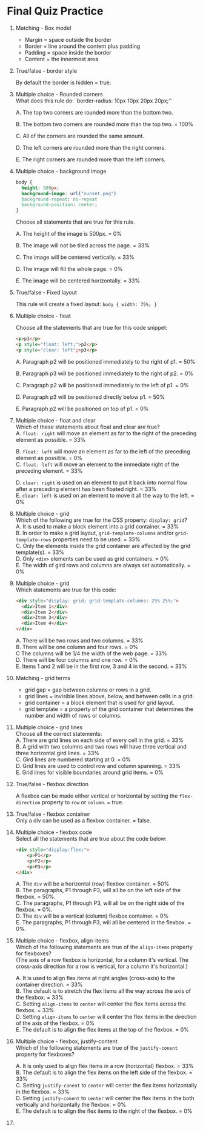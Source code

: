 # Final Quiz Practice

1. Matching - Box model

   - Margin = space outside the border
   - Border = line around the content plus padding
   - Padding = space inside the border
   - Content = the innermost area

2. True/false - border style

   By default the border is hidden = true.

3. Multiple choice - Rounded corners  
   What does this rule do: `border-radius: 10px 10px 20px 20px;''

   A. The top two corners are rounded more than the bottom two.

   B. The bottom two corners are rounded more than the top two. = 100%

   C. All of the corners are rounded the same amount.

   D. The left corners are rounded more than the right corners.

   E. The right corners are rounded more than the left corners.

4. Multiple choice - background image  
   ```css
   body {
     height: 500px;
     background-image: url("sunset.png") 
     background-repeat: no-repeat
     background-position: center;
   }
   ```

   Choose all statements that are true for this rule.

   A. The height of the image is 500px. = 0%

   B. The image will not be tiled across the page. = 33%

   C. The image will be centered vertically. = 33%

   D. The image will fill the whole page. = 0%

   E. The image will be centered horizontally. = 33%

5. True/false - Fixed layout  

   This rule will create a fixed layout: `body { width: 75%; }`

6. Multiple choice - float

   Choose all the statements that are true for this code snippet:

   ```html
   <p>p1</p>
   <p style="float: left;">p2</p>
   <p style="clear: left";>p3</p>
   ```

   A. Paragraph p2 will be positioned immediately to the right of p1. = 50%

   B. Paragraph p3 will be positioned immediately to the right of p2. = 0%

   C. Paragraph p2 will be positioned immediately to the left of p1. = 0%

   D. Paragraph p3 will be positioned directly below p1. = 50%

   E. Paragraph p2 will be positioned on top of p1. = 0%

7. Multiple choice - float and clear  
   Which of these statements about float and clear are true?  
   A. `float: right` will move an element as far to the right of the preceding element as possible. = 33% 

   B.  `float: left` will move an element as far to the left of the preceding element as possible. = 0%  
   C. `float: left` will move an element to the immediate right of the preceding element.  = 33%

   D. `clear: right` is used on an element to put it back into normal flow after a preceding element has been floated right. = 33%  
   E. `clear: left` is used on an element to move it all the way to the left. = 0%  

8. Multiple choice - grid  
   Which of the following are true for the CSS property: `display: grid`?  
   A. It is used to make a block element into a grid container. = 33%  
   B. In order to make a grid layout, `grid-template-columns` and/or `grid-template-rows` properties need to be used. = 33%  
   C. Only the elements inside the grid container are affected by the grid template(s). = 33%  
   D. Only `<div>` elements can be used as grid containers. = 0%  
   E. The width of gird rows and columns are always set automatically.  = 0%  

9. Multiple choice - grid  
   Which statements are true for this code:  

   ```html
   <div style="display: grid; grid-template-columns: 25% 25%;">
     <div>Item 1</div>
     <div>Item 2</div>
     <div>Item 3</div>  
     <div>Item 4</div> 
   </div>
   ```

   A. There will be two rows and two columns. = 33%  
   B. There will be one column and four rows. = 0%  
   C The columns will be 1/4 the width of the web page. = 33%  
   D. There will be four columns and one row. = 0%  
   E. Items 1 and 2 will be in the first row, 3 and 4 in the second. = 33%  

10. Matching - grid terms  
    - grid gap = gap between columns or rows in a grid.
    - grid lines = invisible lines above, below, and between cells in a grid.
    - grid container = a block element that is used for grid layout.
    - grid template = a property of the grid container that determines the number and width of rows or columns.

11. Multiple choice - grid lines  
    Choose all the correct statements:  
    A. There are grid lines on each side of every cell in the grid. = 33%  
    B. A grid with two columns and two rows will have three vertical and three horizontal gird lines. = 33%  
    C. Gird lines are numbered starting at 0. = 0%  
    D. Grid lines are used to control row and column spanning. = 33%  
    E. Grid lines for visible boundaries around grid items. = 0%  

12. True/false - flexbox direction
  

    A flexbox can be made either vertical or horizontal by setting the `flex-direction` property to `row` or `column`.  = true.

13. True/false - flexbox container  
    Only a div can be used as a flexbox container.  = false.

14. Multiple choice - flexbox code  
    Select all the statements that are true about the code below:  

    ```html
    <div style="display:flex;">
    	<p>P1</p>
    	<p>P2</p>
    	<p>P3</p>
    </div>
    ```

    A. The `div` will be a horizontal (row) flexbox container. = 50%  
    B. The paragraphs, P1 through P3, will all be on the left side of the flexbox. = 50%.  
    C. The paragraphs, P1 through P3, will all be on the right side of the flexbox. = 0%.  
    D. The `div` will be a vertical (column) flexbox container. = 0%  
    E.  The paragraphs, P1 through P3, will all be centered in the flexbox. = 0%.

15. Multiple choice - flexbox, align-items  
    Which of the following statements are true of the `align-items` property for flexboxes?   
    (The axis of a row flexbox is horizontal, for a column it's vertical. The cross-axis direction for a row is vertical, for a column it's horizontal.)

    A. It is used to align flex items at right angles (cross-axis) to the container direction.  = 33%  
    B. The default is to stretch the flex items all the way across the axis of the  flexbox.  = 33%  
    C. Setting `align-items` to `center` will center the flex items across the flexbox.  = 33%  
    D. Setting `align-items` to `center` will center the flex items in the direction of the axis of the flexbox.  = 0%  
    E. The default is to align the flex items at the top of the flexbox. = 0%

16. Multiple choice - flexbox, justify-content  
    Which of the following statements are true of the `justify-conent` property for flexboxes?   

    A. It is only used to align flex items in a row (horizontal) flexbox.  = 33%  
    B. The default is to align the flex items on the left side of the  flexbox.  = 33%  
    C. Setting `justify-conent` to `center` will center the flex items horizontally in the flexbox.  = 33%  
    D. Setting `justify-conent` to `center` will center the flex items in the both vertically and horizontally the flexbox.  = 0%  
    E. The default is to align the flex items to the right of the flexbox. = 0%

17. 

